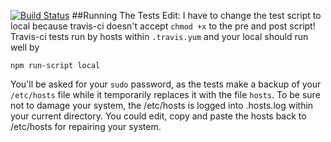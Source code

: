 [![Build Status](https://travis-ci.org/Student007/koa-sub-domain.svg)](https://travis-ci.org/Student007/koa-sub-domain)
##Running The Tests
Edit: I have to change the test script to local because travis-ci doesn't accept `chmod +x` to the pre and post script! Travis-ci tests run by hosts within `.travis.yum` and your local should run well by 

    npm run-script local

You'll be asked for your `sudo` password, as the tests make a backup of your `/etc/hosts` file while it temporarily replaces it with the file `hosts`.
To be sure not to damage your system, the /etc/hosts is logged into .hosts.log within your current directory. You could edit, copy and paste the hosts back to /etc/hosts for repairing your system.
